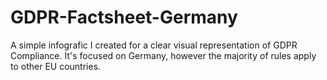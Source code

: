 # GDPR-Factsheet-Germany

A simple infografic I created for a clear visual representation of GDPR Compliance. 
It's focused on Germany, however the majority of rules apply to other EU countries.
